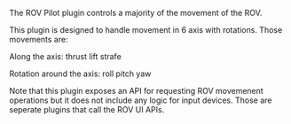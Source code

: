 The ROV Pilot plugin controls a majority of the movement of the ROV.

This plugin is designed to handle movement in 6 axis with rotations.  Those movements are:

Along the axis:
thrust
lift
strafe

Rotation around the axis:
roll
pitch
yaw

Note that this plugin exposes an API for requesting ROV movemenent operations but it does not include any logic for input devices.  Those are seperate plugins that call the ROV UI APIs.
